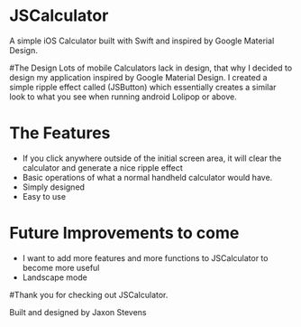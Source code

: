 # JSCalculator
A simple iOS Calculator built with Swift and inspired by Google Material Design.

#The Design
Lots of mobile Calculators lack in design, that why I decided to design my application inspired by Google Material Design. I created a simple ripple effect called (JSButton) which essentially creates a similar look to what you see when running android Lolipop or above.

# The Features

- If you click anywhere outside of the initial screen area, it will clear the calculator and generate a nice ripple effect 
- Basic operations of what a normal handheld calculator would have.
- Simply designed
- Easy to use


# Future Improvements to come

- I want to add more features and more functions to JSCalculator to become more useful
- Landscape mode

#Thank you for checking out JSCalculator.

Built and designed by Jaxon Stevens 

